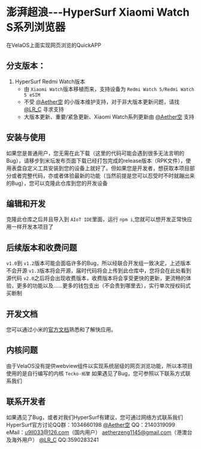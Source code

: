 # 澎湃超浪---HyperSurf Xiaomi Watch S系列浏览器
在VelaOS上面实现网页浏览的QuickAPP

## 分支版本：
1. HyperSurf Redmi Watch版本
   - 由 `Xiaomi Watch`版本移植而来，支持设备为 `Redmi Watch 5/Redmi Watch 5 eSIM`
   - 不受 [@Aether空](https://www.bandbbs.cn/members/1680068/) 的小版本维护支持，对于非大版本更新问题，请找 [@LR_C](https://www.bandbbs.cn/members/1397083/) 寻求支持
   - 大版本更新、重要/紧急更新、Xiaomi Watch系列更新由 [@Aether空](https://www.bandbbs.cn/members/1680068/) 支持


## 安装与使用
如果您是普通用户，您无需在此下载（这里的代码可能会遇到很多无法言明的Bug），请移步到米坛发布页面下载已经打包完成的release版本（RPK文件），使用表盘自定义工具安装到您的设备上就好了。但如果您是开发者，想获取本项目部分或者完整代码，亦或者体验最新的功能（当然前提是您可以忍受时不时就蹦出来的Bug），您可以克隆此仓库到您的开发设备

## 编辑和开发
克隆此仓库之后并且导入到 `AIoT IDE`里面，运行 `npm i`,您就可以想开发正常快应用一样开发本项目了

## 后续版本和收费问题
 `v1.0`到 `v1.2`版本可能会面临许多的Bug，所以经联合开发组一致决定，上述版本不会开源
 `v1.3`版本将会开源，届时代码将会上传到此仓库中，您将会在此处看到源代码
 `v2.0`之后将会出现收费版本，收费版本将会享受更快的更新，更流畅的体验，更多的功能以及......更多的钱包支出（不会贵到哪里去），实行单次授权码式买断制

## 开发文档

您可以通过小米的[官方文档](https://iot.mi.com/vela/quickapp)熟悉和了解快应用。

## 内核问题
由于VelaOS没有提供webview组件以实现系统层级的网页浏览功能，所以本项目使用的是自行编写的内核 `Tecko-拓擎`
如果遇见了Bug，您可参照以下联系方式联系我们

## 联系开发者
如果遇见了Bug，或者对我们HyperSurf有建议，您可通过网络方式联系我们
HyperSurf官方讨论QQ群：1034660198
[@Aether空](https://www.bandbbs.cn/members/1680068/)
QQ：2140319099
eMail：u9ll033@126.com（国内用户）
       aetherzeng1145@gmail.com（港澳台及海外用户）
[@LR_C](https://www.bandbbs.cn/members/1397083/) QQ:3590283241